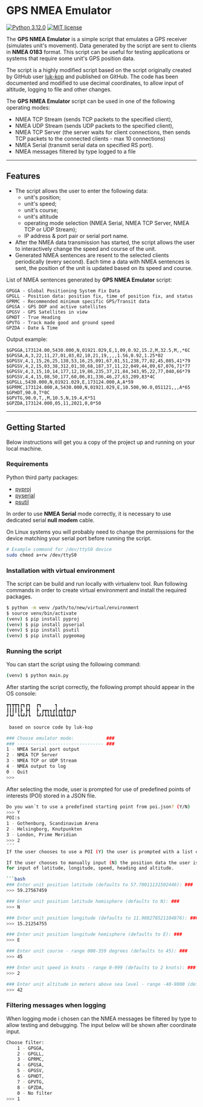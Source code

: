 # GPS NMEA Emulator

[![Python 3.12.0](https://img.shields.io/badge/python-3.12.0-blue.svg)](https://www.python.org/downloads/release/python-385/)
[![MIT license](https://img.shields.io/badge/License-MIT-blue.svg)](https://lbesson.mit-license.org/)

The **GPS NMEA Emulator** is a simple script that emulates a GPS receiver (simulates unit's movement). Data generated by the script are sent to clients in **NMEA 0183** format. 
This script can be useful for testing applications or systems that require some unit's GPS position data.

The script is a highly modified script based on the script originally created by GitHub user [luk-kop](https://github.com/luk-kop/nmea-gps-emulator/) and published on GitHub.
The code has been documented and modified to use decimal coordinates, to allow input of altitude, logging to file and other changes.

The **GPS NMEA Emulator** script can be used in one of the following operating modes:
- NMEA TCP Stream (sends TCP packets to the specified client),
- NMEA UDP Stream (sends UDP packets to the specified client),
- NMEA TCP Server (the server waits for client connections, then sends TCP packets to the connected clients - max 10 connections)
- NMEA Serial (transmit serial data on specified RS port).
- NMEA messages filtered by type logged to a file
***
## Features
- The script allows the user to enter the following data:
  - unit's position;
  - unit's speed;
  - unit's course;
  - unit's altitude
  - operating mode selection (NMEA Serial, NMEA TCP Server, NMEA TCP or UDP Stream);
  - IP address & port pair or serial port name.
- After the NMEA data transmission has started, the script allows the user to interactively change the speed and course of the unit.
- Generated NMEA sentences are resent to the selected clients periodically (every second). Each time a data with NMEA sentences is sent, the position of the unit is updated based on its speed and course.

List of NMEA sentences generated by **GPS NMEA Emulator** script:
```
GPGGA - Global Positioning System Fix Data
GPGLL - Position data: position fix, time of position fix, and status
GPRMC - Recommended minimum specific GPS/Transit data
GPGSA - GPS DOP and active satellites
GPGSV - GPS Satellites in view
GPHDT - True Heading
GPVTG - Track made good and ground speed
GPZDA - Date & Time
```
Output example:
```
$GPGGA,173124.00,5430.000,N,01921.029,E,1,09,0.92,15.2,M,32.5,M,,*6C
$GPGSA,A,3,22,11,27,01,03,02,10,21,19,,,,1.56,0.92,1.25*02
$GPGSV,4,1,15,26,25,138,53,16,25,091,67,01,51,238,77,02,45,085,41*79
$GPGSV,4,2,15,03,38,312,01,30,68,187,37,11,22,049,44,09,67,076,71*77
$GPGSV,4,3,15,10,14,177,12,19,86,235,37,21,84,343,95,22,77,040,66*79
$GPGSV,4,4,15,08,50,177,60,06,81,336,46,27,63,209,83*4C
$GPGLL,5430.000,N,01921.029,E,173124.000,A,A*59
$GPRMC,173124.000,A,5430.000,N,01921.029,E,10.500,90.0,051121,,,A*65
$GPHDT,90.0,T*0C
$GPVTG,90.0,T,,M,10.5,N,19.4,K*51
$GPZDA,173124.000,05,11,2021,0,0*50
```

***
## Getting Started

Below instructions will get you a copy of the project up and running on your local machine.

### Requirements

Python third party packages:
* [pyproj](https://pypi.org/project/pyproj/)
* [pyserial](https://pypi.org/project/pyserial/)
* [psutil](https://pypi.org/project/psutil/)

In order to use **NMEA Serial** mode correctly, it is necessary to use dedicated serial **null modem** cable.

On Linux systems you will probably need to change the permissions for the device matching your serial port before running the script.
```bash
# Example command for /dev/ttyS0 device
sudo chmod a+rw /dev/ttyS0
```

### Installation with virtual environment
The script can be build and run locally with virtualenv tool. Run following commands in order to create virtual environment and install the required packages.
```bash
$ python -m venv /path/to/new/virtual/environment
$ source venv/bin/activate
(venv) $ pip install pyproj
(venv) $ pip install pyserial
(venv) $ pip install psutil
(venv) $ pip install pygeomag
```
### Running the script
You can start the script using the following command:
```bash
(venv) $ python main.py
```
After starting the script correctly, the following prompt should appear in the OS console:

```bash
┳┓┳┳┓┏┓┏┓  ┏┓     ┓             
┃┃┃┃┃┣ ┣┫  ┣ ┏┳┓┓┏┃┏┓╋┏┓┏┓      
┛┗┛ ┗┗┛┛┗  ┗┛┛┗┗┗┻┗┗┻┗┗┛┛       
                                
 based on source code by luk-kop

### Choose emulator mode:            ###
### -------------------------------- ###
1 - NMEA Serial port output
2 - NMEA TCP Server
3 - NMEA TCP or UDP Stream
4 - NMEA output to log
0 - Quit
>>>
```

After selecting the mode, user is prompted for use of predefined points of interests (POI) stored in a JSON file.
```bash
Do you wan´t to use a predefined starting point from poi.json? (Y/N)
>>> Y
POI:s
1 - Gothenburg, Scandinavium Arena
2 - Helsingborg, Knutpunkten
3 - London, Prime Meridian
>>> 2
´´´
If the user chooses to use a POI (Y) the user is prompted with a list of stored POIS:s.

If the user chooses to manually input (N) the position data the user is prompted
for input of latitude, longitude, speed, heading and altitude.

```bash
### Enter unit position latitude (defaults to 57.70011131502446): ###
>>> 59.27567459

### Enter unit position latitude hemisphere (defaults to N): ###
>>> N

### Enter unit position longitude (defaults to 11.988278521104876): ###
>>> 15.21254755

### Enter unit position longitude hemisphere (defaults to E): ###
>>> E

### Enter unit course - range 000-359 degrees (defaults to 45): ###
>>> 45

### Enter unit speed in knots - range 0-999 (defaults to 2 knots): ###
>>> 2

### Enter unit altitude in meters above sea level - range -40-9000 (defaults to 42): ###
>>> 42
```

### Filtering messages when logging
When logging mode i chosen can the NMEA messages be filtered by type to allow testing and debugging. The input below will be shown after coordinate input.

```bash
Choose filter:
    1 - GPGGA,
    2 - GPGLL,
    3 - GPRMC,
    4 - GPGSA,
    5 - GPGSV,
    6 - GPHDT,
    7 - GPVTG,
    8 - GPZDA,
    0 - No filter
>>> 1
```
